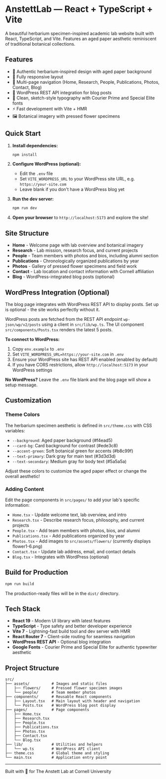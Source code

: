 # AnstettLab — React + TypeScript + Vite

A beautiful herbarium specimen-inspired academic lab website built with React, TypeScript, and Vite. Features an aged paper aesthetic reminiscent of traditional botanical collections.

## Features

- 🌿 Authentic herbarium-inspired design with aged paper background
- 📱 Fully responsive layout
- 🧭 Multi-page navigation (Home, Research, People, Publications, Photos, Contact, Blog)
- 📝 WordPress REST API integration for blog posts
- 🎨 Clean, sketch-style typography with Courier Prime and Special Elite fonts
- ⚡ Fast development with Vite + HMR
- 🖼️ Botanical imagery with pressed flower specimens

## Quick Start

1. **Install dependencies:**

   ```bash
   npm install
   ```

2. **Configure WordPress (optional):**

   - Edit the `.env` file
   - Set `VITE_WORDPRESS_URL` to your WordPress site URL, e.g. `https://your-site.com`
   - Leave blank if you don't have a WordPress blog yet

3. **Run the dev server:**

   ```bash
   npm run dev
   ```

4. **Open your browser** to `http://localhost:5173` and explore the site!

## Site Structure

- **Home** - Welcome page with lab overview and botanical imagery
- **Research** - Lab mission, research focus, and current projects
- **People** - Team members with photos and bios, including alumni section
- **Publications** - Chronologically organized publications by year
- **Photos** - Gallery of pressed flower specimens and field work
- **Contact** - Lab location and contact information with Cornell affiliation
- **Blog** - WordPress-integrated blog posts (optional)

## WordPress Integration (Optional)

The blog page integrates with WordPress REST API to display posts. Set up is optional - the site works perfectly without it.

WordPress posts are fetched from the REST API endpoint `wp-json/wp/v2/posts` using a client in `src/lib/wp.ts`. The UI component `src/components/Posts.tsx` renders the latest 5 posts.

**To connect to WordPress:**

1. Copy `env.example` to `.env`
2. Set `VITE_WORDPRESS_URL=https://your-site.com` in `.env`
3. Ensure your WordPress site has REST API enabled (enabled by default)
4. If you have CORS restrictions, allow `http://localhost:5173` in your WordPress settings

**No WordPress?** Leave the `.env` file blank and the blog page will show a setup message.

## Customization

### Theme Colors

The herbarium specimen aesthetic is defined in `src/theme.css` with CSS variables:

- `--background`: Aged paper background (#f4ead5)
- `--card-bg`: Card background for contrast (#ede3c8)
- `--accent-green`: Soft botanical green for accents (#b8c99f)
- `--text-primary`: Dark gray for main text (#3d3d3d)
- `--text-secondary`: Medium gray for body text (#5a5a5a)

Adjust these colors to customize the aged paper effect or change the overall aesthetic!

### Adding Content

Edit the page components in `src/pages/` to add your lab's specific information:

- `Home.tsx` - Update welcome text, lab overview, and intro
- `Research.tsx` - Describe research focus, philosophy, and current projects
- `People.tsx` - Add team members with photos, bios, and alumni
- `Publications.tsx` - Add publications organized by year
- `Photos.tsx` - Add images to `src/assets/flowers/` (currently displays flower1-6.png)
- `Contact.tsx` - Update lab address, email, and contact details
- `Blog.tsx` - Integrates with WordPress (optional)

## Build for Production

```bash
npm run build
```

The production-ready files will be in the `dist/` directory.

## Tech Stack

- **React 19** - Modern UI library with latest features
- **TypeScript** - Type safety and better developer experience
- **Vite 7** - Lightning-fast build tool and dev server with HMR
- **React Router 7** - Client-side routing for seamless navigation
- **WordPress REST API** - Optional blog integration
- **Google Fonts** - Courier Prime and Special Elite for authentic typewriter aesthetic

## Project Structure

```
src/
├── assets/          # Images and static files
│   ├── flowers/     # Pressed flower specimen images
│   └── people/      # Team member photos
├── components/      # Reusable React components
│   ├── Layout.tsx   # Main layout with header and navigation
│   └── Posts.tsx    # WordPress blog post display
├── pages/           # Page components
│   ├── Home.tsx
│   ├── Research.tsx
│   ├── People.tsx
│   ├── Publications.tsx
│   ├── Photos.tsx
│   ├── Contact.tsx
│   └── Blog.tsx
├── lib/             # Utilities and helpers
│   └── wp.ts        # WordPress API client
├── theme.css        # Global theme and styling
└── main.tsx         # Application entry point
```

---

Built with 🌿 for The Anstett Lab at Cornell University
